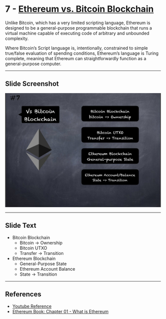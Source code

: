 # 7 - [Ethereum vs. Bitcoin Blockchain](Ethereum%20vs.%20Bitcoin%20Blockchain.md)

Unlike Bitcoin, which has a very limited scripting language, Ethereum is designed to be a general-purpose programmable blockchain that runs a virtual machine capable of executing code of arbitrary and unbounded complexity. 

Where Bitcoin’s Script language is, intentionally, constrained to simple true/false evaluation of spending conditions, Ethereum’s language is Turing complete, meaning that Ethereum can straightforwardly function as a general-purpose computer.

___
## Slide Screenshot
![007.jpg](../../images/1.%20Ethereum%20101/007.jpg)
___
## Slide Text
- Bitcoin Blockchain
	- Bitcoin -> Ownership
	- Bitcoin UTXO
	- Transfer -> Transition
- Ethereum Blockchain
	- General-Purpose State
	- Ethereum Account Balance
	- State -> Transition

___
## References
- [Youtube Reference](https://youtu.be/44qhIBMGMoM?t=1410)
- [Ethereum Book: Chapter 01 - What is Ethereum](https://github.com/ethereumbook/ethereumbook/blob/develop/01what-is.asciidoc)